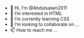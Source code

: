 - 👋 Hi, I’m @Abdulsalam2011
- 👀 I’m interested in HTML 
- 🌱 I’m currently learning CSS
- 💞️ I’m looking to collaborate on ...
- 📫 How to reach me ...

<!---
Abdulsalam2011/Abdulsalam2011 is a ✨ special ✨ repository because its `README.md` (this file) appears on your GitHub profile.
You can click the Preview link to take a look at your changes.
--->
